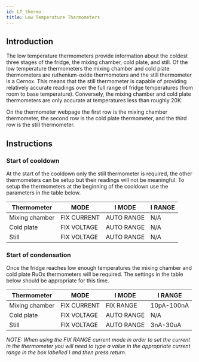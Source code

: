 ```yaml
---
id: LT_thermo
title: Low Temperature Thermometers
---
```


## Introduction

The low temperature thermometers provide information about the coldest three stages of the fridge, the mixing chamber, cold plate, and still. Of the low temperature thermometers the mixing chamber and cold plate thermometers are ruthenium-oxide thermometers and the still thermometer is a Cernox. This means that the still thermometer is capable of providing relatively accurate readings over the full range of fridge temperatures (from room to base temperature). Conversely, the mixing
chamber and cold plate thermometers are only accurate at temperatures less than roughly 20K.

On the thermometer webpage the first row is the mixing chamber thermometer, the second row is the cold plate thermometer, and the third row is the still thermometer.

## Instructions
### Start of cooldown
At the start of the cooldown only the still thermometer is required, the other thermometers can be setup but their readings will not be meaningful. To setup the thermometers at the beginning of the cooldown use the parameters in the table below.

| Thermometer | MODE | I MODE | I RANGE | 
| ---------- | ---------- | ---------- | ---------- | 
| Mixing chamber | FIX CURRENT | AUTO RANGE  | N/A | 
| Cold plate | FIX VOLTAGE | AUTO RANGE  | N/A | 
| Still | FIX VOLTAGE | AUTO RANGE  | N/A | 

### Start of condensation
Once the fridge reaches low enough temperatures the mixing chamber and cold plate RuOx thermometers will be required. The settings in the table below should be appropriate for this time.

| Thermometer | MODE | I MODE | I RANGE | 
| ---------- | ---------- | ---------- | ---------- | 
| Mixing chamber | FIX CURRENT | FIX RANGE  | 10pA-100nA | 
| Cold plate | FIX VOLTAGE | AUTO RANGE  | N/A | 
| Still | FIX VOLTAGE | AUTO RANGE  | 3nA-30uA | 

*NOTE: When using the FIX RANGE current mode in order to set the current in the thermometer you will need to type a value in the appropriate current range in the box labelled I and then press return.*

